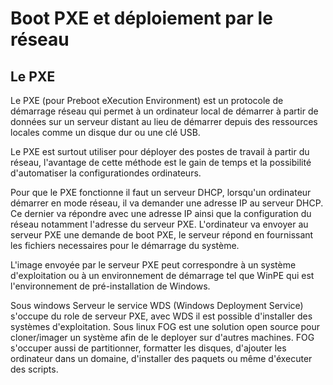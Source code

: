 # Boot PXE et déploiement par le réseau 

## Le PXE

Le PXE (pour Preboot eXecution Environment) est un protocole de démarrage réseau qui permet à un ordinateur local de démarrer à partir de données sur un serveur distant au lieu
de démarrer depuis des ressources locales comme un disque dur ou une clé USB. 

Le PXE est surtout utiliser pour déployer des postes de travail à partir du réseau, l'avantage de cette méthode est le gain de temps et la possibilité d'automatiser la 
configurationdes ordinateurs. 

Pour que le PXE fonctionne il faut un serveur DHCP, lorsqu'un ordinateur démarrer en mode réseau, il va demander une adresse IP au  serveur DHCP. Ce dernier va répondre avec 
une adresse IP ainsi que la configuration du réseau notamment l'adresse du serveur PXE. L'ordinateur va envoyer au serveur PXE une demande de boot PXE, le serveur répond en 
fournissant les fichiers necessaires pour le démarrage du système.

L'image envoyée par le serveur PXE peut correspondre à un système d'exploitation ou à un environnement de démarrage tel que WinPE qui est l'environnement de pré-installation de 
Windows.

Sous windows Serveur le service WDS (Windows Deployment Service) s'occupe du role de serveur PXE, avec WDS il est possible d'installer des systèmes d'exploitation. 
Sous linux FOG est une solution open source pour cloner/imager un système afin de le deployer sur d'autres machines. FOG s'occuper aussi de partitionner, formatter les disques,
d'ajouter les ordinateur dans un domaine, d'installer des paquets ou même d'éxecuter des scripts.
